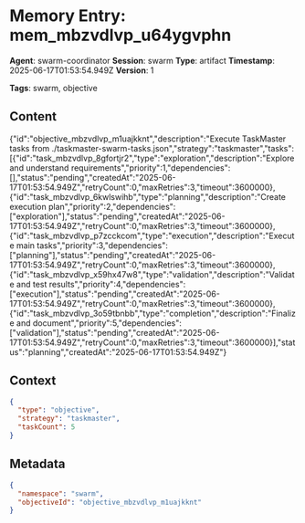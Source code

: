 # Memory Entry: mem_mbzvdlvp_u64ygvphn

**Agent**: swarm-coordinator
**Session**: swarm
**Type**: artifact
**Timestamp**: 2025-06-17T01:53:54.949Z
**Version**: 1

**Tags**: swarm, objective

## Content

{"id":"objective_mbzvdlvp_m1uajkknt","description":"Execute TaskMaster tasks from ./taskmaster-swarm-tasks.json","strategy":"taskmaster","tasks":[{"id":"task_mbzvdlvp_8gfortjr2","type":"exploration","description":"Explore and understand requirements","priority":1,"dependencies":[],"status":"pending","createdAt":"2025-06-17T01:53:54.949Z","retryCount":0,"maxRetries":3,"timeout":3600000},{"id":"task_mbzvdlvp_6kwlswihb","type":"planning","description":"Create execution plan","priority":2,"dependencies":["exploration"],"status":"pending","createdAt":"2025-06-17T01:53:54.949Z","retryCount":0,"maxRetries":3,"timeout":3600000},{"id":"task_mbzvdlvp_p7zcckcom","type":"execution","description":"Execute main tasks","priority":3,"dependencies":["planning"],"status":"pending","createdAt":"2025-06-17T01:53:54.949Z","retryCount":0,"maxRetries":3,"timeout":3600000},{"id":"task_mbzvdlvp_x59hx47w8","type":"validation","description":"Validate and test results","priority":4,"dependencies":["execution"],"status":"pending","createdAt":"2025-06-17T01:53:54.949Z","retryCount":0,"maxRetries":3,"timeout":3600000},{"id":"task_mbzvdlvp_3o59tbnbb","type":"completion","description":"Finalize and document","priority":5,"dependencies":["validation"],"status":"pending","createdAt":"2025-06-17T01:53:54.949Z","retryCount":0,"maxRetries":3,"timeout":3600000}],"status":"planning","createdAt":"2025-06-17T01:53:54.949Z"}

## Context

```json
{
  "type": "objective",
  "strategy": "taskmaster",
  "taskCount": 5
}
```

## Metadata

```json
{
  "namespace": "swarm",
  "objectiveId": "objective_mbzvdlvp_m1uajkknt"
}
```
